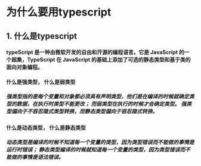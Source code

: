 # 为什么要用typescript

## 1. 什么是typescript
####  typeScript 是一种由微软开发的自由和开源的编程语言。它是 JavaScript 的一个超集，TypeScript 在 JavaScript 的基础上添加了可选的静态类型和基于类的面向对象编程。



#### 什么是强类型， 什么是弱类型

#####  强类型指的是每个变量和对象都必须具有声明类型，他们是在编译的时候就确定类型的数据，在执行时类型不能更改； 而弱类型在执行的时候才会确定类型。 强类型偏向于不容忍隐式类型转换，而静态类型偏向于容忍隐式转换。

#### 什么是动态类型， 什么是静态类型

#####  动态类型是编译的时候不知道每一个变量的类型，因为类型错误而不能做的事情是运行时错误； 静态类型编译的时候就知道每一个变量的类型，因为类型错误而不能做的事情是语法错误。